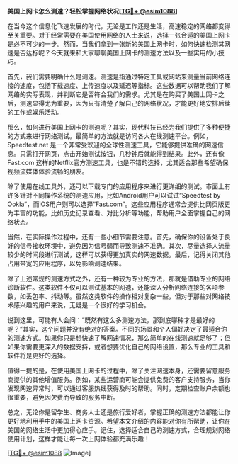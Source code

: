 **美国上网卡怎么测速？轻松掌握网络状况[[TG💪+ @esim1088](https://t.me/s/esim1088)]**

在当今这个信息化飞速发展的时代，无论是工作还是生活，高速稳定的网络都变得至关重要。对于经常需要在美国使用网络的人士来说，选择一张合适的美国上网卡是必不可少的一步。然而，当我们拿到一张新的美国上网卡时，如何快速检测其网速是否达标呢？今天就来和大家聊聊美国上网卡的测速方法以及一些实用的小技巧。

首先，我们需要明确什么是测速。测速是指通过特定工具或网站来测量当前网络连接的速度，包括下载速度、上传速度以及延迟等指标。这些数据可以帮助我们了解网络的实际表现，并判断它是否符合我们的需求。尤其是在购买了美国上网卡之后，测速显得尤为重要，因为只有清楚了解自己的网络状况，才能更好地安排后续的工作或娱乐活动。

那么，如何进行美国上网卡的测速呢？其实，现代科技已经为我们提供了多种便捷的方式来进行网络测试。最简单的方法就是访问各大在线测速平台。例如，Speedtest.net 是一个非常受欢迎的全球性测速工具，它能够提供准确的网速信息。只需打开网页，点击开始测试按钮，几秒钟后就能得到结果。此外，还有像 Fast.com 这样的Netflix官方测速工具，也是不错的选择，尤其适合那些希望确保视频流媒体体验流畅的朋友。

除了使用在线工具外，还可以下载专门的应用程序来进行更详细的测试。市面上有许多针对不同操作系统的测速应用，比如Android用户可以试试“Speedtest by Ookla”，而iOS用户则可以选择“Fast.com”。这些应用程序通常会提供比网页版更为丰富的功能，比如历史记录查看、对比分析等功能，帮助用户全面掌握自己的网络状态。

当然，在实际操作过程中，还有一些小细节需要注意。首先，确保你的设备处于良好的信号接收环境中，避免因为信号弱而导致测速不准确。其次，尽量选择人流量较少的时间段进行测试，这样可以获得更加真实的网速数据。最后，记得关闭其他占用带宽的应用程序，以免影响测速结果。

除了上述常规的测速方式之外，还有一种较为专业的方法，那就是借助专业的网络诊断软件。这类软件不仅可以测试基本的网速，还能深入分析网络连接的各项参数，如丢包率、抖动等。虽然这类软件的操作相对复杂一些，但对于那些对网络技术感兴趣的用户来说，无疑是一个很好的学习机会。

说到这里，可能有人会问：“既然有这么多测速方法，那到底哪种才是最好的呢？”其实，这个问题并没有绝对的答案。不同的场景和个人偏好决定了最适合你的测速方式。如果你只是想快速了解网速情况，那么简单的在线测速就足够了；但如果你需要更深入的数据支持，或者想要优化自己的网络设置，那么专业的工具和软件将是更好的选择。

值得一提的是，在使用美国上网卡的过程中，除了关注网速本身，还需要留意服务商提供的其他增值服务。例如，某些运营商可能会提供免费的客户支持服务，当你发现网速异常时，可以通过客服热线获得及时的帮助。同时，定期检查账户余额也很重要，避免因欠费而导致的服务中断。

总之，无论你是留学生、商务人士还是旅行爱好者，掌握正确的测速方法都能让你更好地利用手中的美国上网卡资源。希望本文介绍的内容能对你有所帮助，让你在美国的网络生活中更加得心应手。记住，选择适合自己的测速方式，合理规划网络使用计划，这样才能让每一次上网体验都充满乐趣！

[[TG💪+ @esim1088](https://t.me/s/esim1088) ![Image](https://i.postimg.cc/4NQfJmqS/Snipaste-2025-05-13-00-14-12.png)]